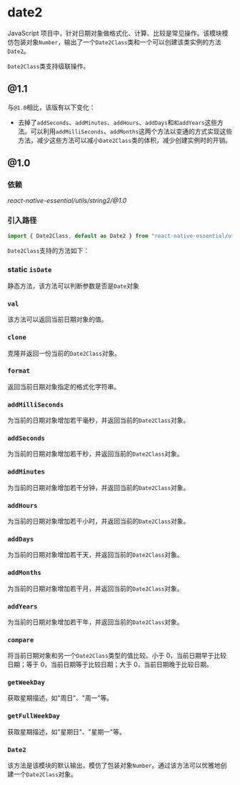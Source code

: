 # date2

JavaScript 项目中，针对日期对象做格式化、计算、比较是常见操作。该模块模仿包装对象`Number`，输出了一个`Date2Class`类和一个可以创建该类实例的方法`Date2`。

`Date2Class`类支持级联操作。  

## @1.1  

与`@1.0`相比，该版有以下变化：  

* 去掉了`addSeconds`、`addMinutes`、`addHours`、`addDays`和`和addYears`这些方法。可以利用`addMilliSeconds`、`addMonths`这两个方法以变通的方式实现这些方法，减少这些方法可以减小`Date2Class`类的体积，减少创建实例时的开销。  

## @1.0

### 依赖

_react-native-essential/utils/string2/@1.0_

### 引入路径

```js
import { Date2Class, default as Date2 } from "react-native-essential/utils/date2/@1.0";
```

`Date2Class`支持的方法如下：

### **static** `isDate`

静态方法，该方法可以判断参数是否是`Date`对象

### `val`

该方法可以返回当前日期对象的值。

### `clone`

克隆并返回一份当前的`Date2Class`对象。

### `format`

返回当前日期对象指定的格式化字符串。

### `addMilliSeconds`

为当前的日期对象增加若干毫秒，并返回当前的`Date2Class`对象。

### `addSeconds`

为当前的日期对象增加若干秒，并返回当前的`Date2Class`对象。

### `addMinutes`

为当前的日期对象增加若干分钟，并返回当前的`Date2Class`对象。

### `addHours`

为当前的日期对象增加若干小时，并返回当前的`Date2Class`对象。

### `addDays`

为当前的日期对象增加若干天，并返回当前的`Date2Class`对象。

### `addMonths`

为当前的日期对象增加若干月，并返回当前的`Date2Class`对象。

### `addYears`

为当前的日期对象增加若干年，并返回当前的`Date2Class`对象。

### `compare`

将当前日期对象和另一个`Date2Class`类型的值比较。小于 0，当前日期早于比较日期；等于 0，当前日期等于比较日期；大于 0，当前日期晚于比较日期。  

### `getWeekDay`  

获取星期描述，如"周日"、"周一"等。  

### `getFullWeekDay`  

获取星期描述，如"星期日"、"星期一"等。  

### `Date2`  

该方法是该模块的默认输出，模仿了包装对象`Number`。通过该方法可以优雅地创建一个`Date2Class`对象。
